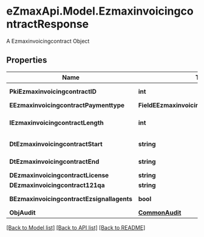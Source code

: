 # eZmaxApi.Model.EzmaxinvoicingcontractResponse
A Ezmaxinvoicingcontract Object

## Properties

Name | Type | Description | Notes
------------ | ------------- | ------------- | -------------
**PkiEzmaxinvoicingcontractID** | **int** | The unique ID of the Ezmaxinvoicingcontract | 
**EEzmaxinvoicingcontractPaymenttype** | **FieldEEzmaxinvoicingcontractPaymenttype** |  | 
**IEzmaxinvoicingcontractLength** | **int** | The length in years of the Ezmaxinvoicingcontract | 
**DtEzmaxinvoicingcontractStart** | **string** | The start date of the Ezmaxinvoicingcontract | 
**DtEzmaxinvoicingcontractEnd** | **string** | The end date of the Ezmaxinvoicingcontract | 
**DEzmaxinvoicingcontractLicense** | **string** | The price of the license | 
**DEzmaxinvoicingcontract121qa** | **string** | The price for 121QA | 
**BEzmaxinvoicingcontractEzsignallagents** | **bool** | Whether eZsign is for all agents | 
**ObjAudit** | [**CommonAudit**](CommonAudit.md) |  | 

[[Back to Model list]](../README.md#documentation-for-models) [[Back to API list]](../README.md#documentation-for-api-endpoints) [[Back to README]](../README.md)

